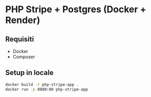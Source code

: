 # PHP Stripe + Postgres (Docker + Render)

## Requisiti
- Docker
- Composer

## Setup in locale
```bash
docker build -t php-stripe-app .
docker run -p 8080:80 php-stripe-app
